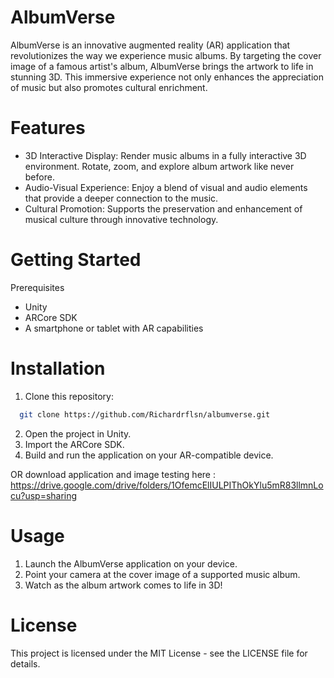 # AlbumVerse

AlbumVerse is an innovative augmented reality (AR) application that revolutionizes the way we experience music albums. 
By targeting the cover image of a famous artist's album, AlbumVerse brings the artwork to life in stunning 3D. 
This immersive experience not only enhances the appreciation of music but also promotes cultural enrichment.

# Features

- 3D Interactive Display: Render music albums in a fully interactive 3D environment. Rotate, zoom, and explore album artwork like never before.
- Audio-Visual Experience: Enjoy a blend of visual and audio elements that provide a deeper connection to the music.
- Cultural Promotion: Supports the preservation and enhancement of musical culture through innovative technology.

# Getting Started

Prerequisites
- Unity
- ARCore SDK
- A smartphone or tablet with AR capabilities

# Installation

1. Clone this repository:
```bash
  git clone https://github.com/Richardrflsn/albumverse.git
```

2. Open the project in Unity.
3. Import the ARCore SDK.
4. Build and run the application on your AR-compatible device.

OR download application and image testing here : https://drive.google.com/drive/folders/1OfemcElIULPIThOkYlu5mR83llmnLocu?usp=sharing

# Usage

1. Launch the AlbumVerse application on your device.
2. Point your camera at the cover image of a supported music album.
3. Watch as the album artwork comes to life in 3D!

# License

This project is licensed under the MIT License - see the LICENSE file for details.
